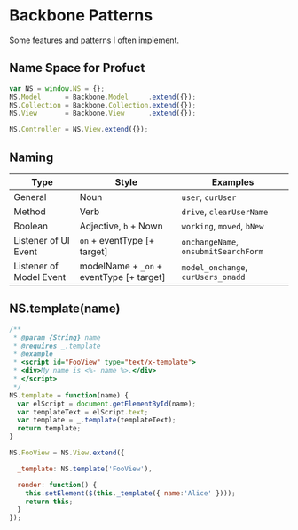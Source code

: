 # Backbone Patterns

Some features and patterns I often implement.

## Name Space for Profuct

```js
var NS = window.NS = {};
NS.Model      = Backbone.Model     .extend({});
NS.Collection = Backbone.Collection.extend({});
NS.View       = Backbone.View      .extend({});

NS.Controller = NS.View.extend({});
```

## Naming

Type   |Style                |Examples
-------|---------------------|--------------------------------
General|Noun                 |`user`, `curUser`
Method |Verb                 |`drive`, `clearUserName`
Boolean|Adjective, `b` + Nown|`working`, `moved`, `bNew`
Listener of UI Event   |`on` + eventType [+ target]             |`onchangeName`, `onsubmitSearchForm`
Listener of Model Event|modelName + `_on` + eventType [+ target]|`model_onchange`, `curUsers_onadd`

## NS.template(name)

```js
/**
 * @param {String} name
 * @requires _.template
 * @example
 * <script id="FooView" type="text/x-template">
 * <div>My name is <%- name %>.</div>
 * </script>
 */
NS.template = function(name) {
  var elScript = document.getElementById(name);
  var templateText = elScript.text;
  var template = _.template(templateText);
  return template;
}
```

```js
NS.FooView = NS.View.extend({

  _template: NS.template('FooView'),

  render: function() {
    this.setElement($(this._template({ name:'Alice' })));
    return this;
  }
});
```
